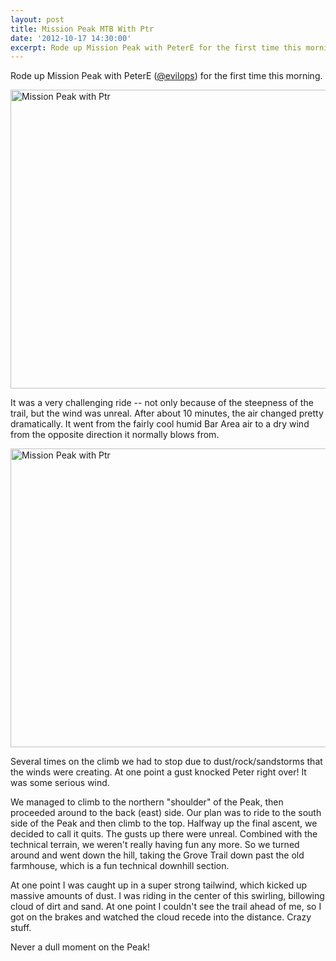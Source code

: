 ```yaml
---
layout: post
title: Mission Peak MTB With Ptr
date: '2012-10-17 14:30:00'
excerpt: Rode up Mission Peak with PeterE for the first time this morning.  Crazy wind!
---
```


Rode up Mission Peak with PeterE (<a href="http://twitter.com/evilops">@evilops</a>) for the first time this morning.

<a href="http://www.flickr.com/photos/thenobot/8103725814/" title="Mission Peak with Ptr by thenobot, on Flickr"><img src="https://farm9.staticflickr.com/8051/8103725814_1f15c6a7c5_z.jpg" width="640" height="478" alt="Mission Peak with Ptr"></a>

It was a very challenging ride -- not only because of the steepness of the trail, but the wind was unreal. After about 10 minutes, the air changed pretty dramatically. It went from the fairly cool humid Bar Area air to a dry wind from the opposite direction it normally blows from.

<a href="http://www.flickr.com/photos/thenobot/8103710411/" title="Mission Peak with Ptr by thenobot, on Flickr"><img src="https://farm9.staticflickr.com/8469/8103710411_a7444d5ea9_z.jpg" width="640" height="478" alt="Mission Peak with Ptr"></a>

Several times on the climb we had to stop due to dust/rock/sandstorms that the winds were creating. At one point a gust knocked Peter right over! It was some serious wind.

We managed to climb to the northern "shoulder" of the Peak, then proceeded around to the back (east) side. Our plan was to ride to the south side of the Peak and then climb to the top. Halfway up the final ascent, we decided to call it quits. The gusts up there were unreal. Combined with the technical terrain, we weren't really having fun any more. So we turned around and went down the hill, taking the Grove Trail down past the old farmhouse, which is a fun technical downhill section.

At one point I was caught up in a super strong tailwind, which kicked up massive amounts of dust. I was riding in the center of this swirling, billowing cloud of dirt and sand. At one point I couldn't see the trail ahead of me, so I got on the brakes and watched the cloud recede into the distance. Crazy stuff.

Never a dull moment on the Peak!
